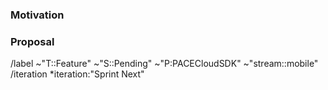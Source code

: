 ### Motivation

<!-- Describe the feature. Why is this relevant? Who benefits from it? Which impacts does it have? -->

### Proposal

<!-- What are the implementation details? Which alternatives have been considered? -->

/label ~"T::Feature" ~"S::Pending" ~"P:PACECloudSDK" ~"stream::mobile"
/iteration *iteration:"Sprint Next"